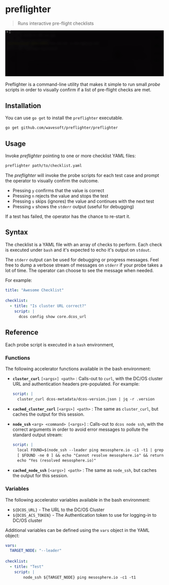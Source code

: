 # preflighter
> Runs interactive pre-flight checklists

![example](docs/preflighter.gif)

Preflighter is a command-line utility that makes it simple to run small _probe_ scripts in order to visually confirm if a list of pre-flight checks are met.

## Installation

You can use `go get` to install the `preflighter` executable.

```sh
go get github.com/wavesoft/preflighter/preflighter
```

## Usage

Invoke _preflighter_ pointing to one or more checklist YAML files:

```sh
preflighter path/to/checklist.yaml
```

The _preflighter_ will invoke the probe scripts for each test case and prompt the operator to visually confirm the outcome.

* Pressing `y` confirms that the value is correct
* Pressing `n` rejects the value and stops the test
* Pressing `s` skips (ignores) the value and continues with the next test
* Pressing `v` shows the `stderr` output (useful for debugging)

If a test has failed, the operator has the chance to re-start it.

## Syntax

The checklist is a YAML file with an array of checks to perform. Each check is executed under `bash` and it's expected to echo it's output on `stdout`.

The `stderr` output can be used for debugging or progress messages. Feel free to dump a verbose stream of messages on `stderr` if your probe takes a lot of time. The operator can choose to see the message when needed.

For example:

```yaml
title: "Awesome Checklist"

checklist:
  - title: "Is cluster URL correct?"
    script: |
      dcos config show core.dcos_url
```

## Reference

Each probe script is executed in a `bash` environment, 

### Functions

The following accelerator functions available in the bash environment:

* **`cluster_curl`** `[<args>] <path>` : Calls-out to `curl`, with the DC/OS cluster URL and authentication headers pre-populated. For example:
    ```yaml
    script: |
      cluster_curl dcos-metadata/dcos-version.json | jq -r .version
    ```

* **`cached_cluster_curl`** `[<args>] <path>` : The same as `cluster_curl`, but caches the output for this session. 

* **`node_ssh`** `<arg> <command> [<args>]` : Calls-out to `dcos node ssh`, with the correct arguments in order to avoid error messages to pollute the standard output stream:
    ```yaml
    script: |
      local FOUND=$(node_ssh --leader ping mesosphere.io -c1 -t1 | grep -c 'not known')
      [ $FOUND -ne 0 ] && echo "Cannot resolve mesosphere.io" && return 1
      echo "Yes (resolved mesosphere.io)"
    ```

* **`cached_node_ssh`** `[<args>] <path>` : The same as `node_ssh`, but caches the output for this session.

### Variables

The following accelerator variables available in the bash environment:

* `${DCOS_URL}` - The URL to the DC/OS Cluster
* `${DCOS_ACS_TOKEN}` - The Authentication token to use for logging-in to DC/OS cluster

Additional variables can be defined using the `vars` object in the YAML object:

```yaml
vars:
  TARGET_NODE: "--leader"

checklist:
  - title: "Test"
    script: |
        node_ssh ${TARGET_NODE} ping mesosphere.io -c1 -t1
```

